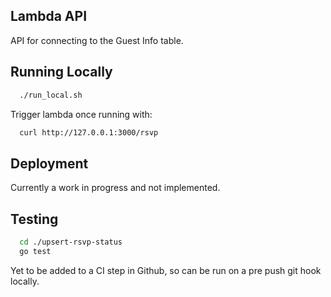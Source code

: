 ## Lambda API

API for connecting to the Guest Info table.

## Running Locally

```bash
  ./run_local.sh
```

Trigger lambda once running with:

```bash
  curl http://127.0.0.1:3000/rsvp
```

## Deployment

Currently a work in progress and not implemented.

## Testing

```bash
  cd ./upsert-rsvp-status 
  go test
```
Yet to be added to a CI step in Github, so can be run on a pre push git hook locally.
